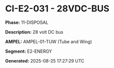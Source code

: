 # CI-E2-031 - 28VDC-BUS

**Phase:** 11-DISPOSAL

**Description:** 28 volt DC bus

**AMPEL:** AMPEL-01-TUW (Tube and Wing)

**Segment:** E2-ENERGY

**Generated:** 2025-08-25 17:27:29 UTC
